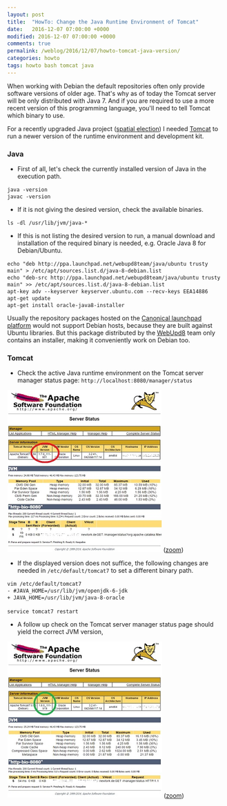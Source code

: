 ```yaml
---
layout: post
title:  "HowTo: Change the Java Runtime Environment of Tomcat"
date:   2016-12-07 07:00:00 +0000
modified: 2016-12-07 07:00:00 +0000 
comments: true
permalink: /weblog/2016/12/07/howto-tomcat-java-version/
categories: howto
tags: howto bash tomcat java
---
```


When working with Debian the default repositories often only provide software versions of older age. That's why as of today the Tomcat server will be only distributed with Java 7. And if you are required to use a more recent version of this programming language, you'll need to tell Tomcat which binary to use.

<!--more-->

For a recently upgraded Java project ([spatial election][spatial.election]) I needed [Tomcat][tomcat] to run a newer version of the runtime environment and development kit.

### Java

 - First of all, let's check the currently installed version of Java in the execution path.

```
java -version
javac -version
```

 - If it is not giving the desired version, check the available binaries.

```
ls -dl /usr/lib/jvm/java-*
```

 - If this is not listing the desired version to run, a manual download and installation of the required binary is needed, e.g. Oracle Java 8 for Debian/Ubuntu.


```
echo "deb http://ppa.launchpad.net/webupd8team/java/ubuntu trusty main" > /etc/apt/sources.list.d/java-8-debian.list
echo "deb-src http://ppa.launchpad.net/webupd8team/java/ubuntu trusty main" >> /etc/apt/sources.list.d/java-8-debian.list
apt-key adv --keyserver keyserver.ubuntu.com --recv-keys EEA14886
apt-get update
apt-get install oracle-java8-installer
```

Usually the repository packages hosted on the [Canonical launchpad platform][launchpad] would not support Debian hosts, because they are built against Ubuntu libraries. But this package distributed by the [WebUpd8][webupd8] team only contains an installer, making it conveniently work on Debian too.


### Tomcat

 - Check the active Java runtime environment on the Tomcat server manager status page: `http://localhost:8080/manager/status`

![before][img-tom-old]
([zoom][img-tom-old-big])

 - If the displayed version does not suffice, the following changes are needed in `/etc/default/tomcat7` to set a different binary path.

```
vim /etc/default/tomcat7
- #JAVA_HOME=/usr/lib/jvm/openjdk-6-jdk
+ JAVA_HOME=/usr/lib/jvm/java-8-oracle

service tomcat7 restart
```

 - A follow up check on the Tomcat server manager status page should yield the correct JVM version,

![after][img-tom-new]
([zoom][img-tom-new-big])



 
[launchpad]: https://launchpad.net/
[webupd8]: http://www.webupd8.org/
[spatial.election]: https://github.com/a-d/spatial.election/
[tomcat]: https://packages.debian.org/jessie/tomcat7
[img-tom-new]: /content-images/tomcat_jvm_new_small.jpg
[img-tom-new-big]: /content-images/tomcat_jvm_new.jpg
[img-tom-old]: /content-images/tomcat_jvm_old_small.jpg
[img-tom-old-big]: /content-images/tomcat_jvm_old.jpg